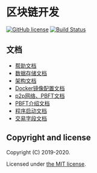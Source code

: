 # 区块链开发

[![GitHub license](https://img.shields.io/badge/license-Apache%202-blue.svg)](./LICENSE)
[![Build Status](https://travis-ci.com/rykerli/BlockChainDevelop.svg?branch=master)](https://www.travis-ci.com/github/rykerli/BlockChainDevelop)

## 文档

* [帮助文档](doc/HELP.md)
* [数据存储文档](doc/DBStore.md)
* [架构文档](doc/Architecture.MD)
* [Docker镜像配置文档](doc/DockerConfigure.MD)
* [p2p网络、PBFT文档](doc/P2pPbft.MD)
* [PBFT介绍文档](doc/pbft.MD)
* [程序启动文档](doc/ProgramStart.MD)
* [交易字段文档](doc/TransactionField.md)

## Copyright and license

Copyright (C) 2019-2020.

Licensed under [the MIT license](LICENSE).